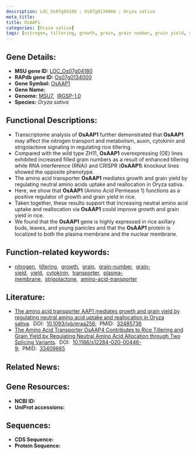 ```yaml
---
description: LOC_Os07g04180 ; Os07g0134000 ; Oryza sativa
meta_title:
title: OsAAP1
categories: [Oryza sativa]
tags: [nitrogen, tillering, growth, grain, grain number, grain yield, yield, cytokinin, transporter, plasma membrane, strigolactone, amino acid transporter]
---
```


## Gene Details:
- **MSU gene ID:** [LOC_Os07g04180](http://rice.uga.edu/cgi-bin/ORF_infopage.cgi?orf=LOC_Os07g04180)  
- **RAPdb gene ID:** [Os07g0134000](https://rapdb.dna.affrc.go.jp/locus/?name=Os07g0134000)  
- **Gene Symbol:** <u>OsAAP1</u>
- **Gene Name:**
- **Genome:**  [MSU7](http://rice.uga.edu/),&nbsp;&nbsp;[IRGSP-1.0](https://rapdb.dna.affrc.go.jp/download/irgsp1.html)
- **Species:** *Oryza sativa*

## Functional Descriptions:
   - Transcriptome analysis of **OsAAP1** further demonstrated that **OsAAP1** may affect the nitrogen transport and metabolism, auxin, cytokinin and strigolactone signaling in regulating rice tillering.
   - Compared with the wild type ZH11, **OsAAP1** overexpressing (OE) lines exhibited increased filled grain numbers as a result of enhanced tillering while RNA interference (RNAi) and CRISPR (**OsAAP1**) knockout lines showed the opposite phenotype.
   - The amino acid transporter **OsAAP1** mediates growth and grain yield by regulating neutral amino acids uptake and reallocation in Oryza sativa.
   - Here, we show that **OsAAP1** (Amino Acid Permease 1) functions as a positive regulator of growth and grain yield in rice.
   - Taken together, these results support that increasing neutral amino acid uptake and reallocation via **OsAAP1** could improve growth and grain yield in rice.
   - We found that the **OsAAP1** gene is highly expressed in rice axillary buds, leaves, and young panicles and that the **OsAAP1** protein is localized to both the plasma membrane and the nuclear membrane.

## Function-related keywords:
   - [nitrogen](/tags/nitrogen/),&nbsp;&nbsp;[tillering](/tags/tillering/),&nbsp;&nbsp;[growth](/tags/growth/),&nbsp;&nbsp;[grain](/tags/grain/),&nbsp;&nbsp;[grain-number](/tags/grain-number/),&nbsp;&nbsp;[grain-yield](/tags/grain-yield/),&nbsp;&nbsp;[yield](/tags/yield/),&nbsp;&nbsp;[cytokinin](/tags/cytokinin/),&nbsp;&nbsp;[transporter](/tags/transporter/),&nbsp;&nbsp;[plasma-membrane](/tags/plasma-membrane/),&nbsp;&nbsp;[strigolactone](/tags/strigolactone/),&nbsp;&nbsp;[amino-acid-transporter](/tags/amino-acid-transporter/)

## Literature:
   - [The amino acid transporter AAP1 mediates growth and grain yield by regulating neutral amino acid uptake and reallocation in Oryza sativa](https://www.doi.org/10.1093/jxb/eraa256).&nbsp;&nbsp;DOI:&nbsp;&nbsp;[10.1093/jxb/eraa256](https://www.doi.org/10.1093/jxb/eraa256);&nbsp;&nbsp;PMID:&nbsp;&nbsp;[32485736](https://pubmed.ncbi.nlm.nih.gov/32485736/)
   - [The Amino Acid Transporter OsAAP4 Contributes to Rice Tillering and Grain Yield by Regulating Neutral Amino Acid Allocation through Two Splicing Variants](https://www.doi.org/10.1186/s12284-020-00446-9).&nbsp;&nbsp;DOI:&nbsp;&nbsp;[10.1186/s12284-020-00446-9](https://www.doi.org/10.1186/s12284-020-00446-9);&nbsp;&nbsp;PMID:&nbsp;&nbsp;[33409665](https://pubmed.ncbi.nlm.nih.gov/33409665/)

## Related News:

## Gene Resources:
- **NCBI ID:**  []()
- **UniProt accessions:** [](https://www.uniprot.org/uniprotkb//entry)

## Sequences:
- **CDS Sequence:**
- **Protein Sequence:**
